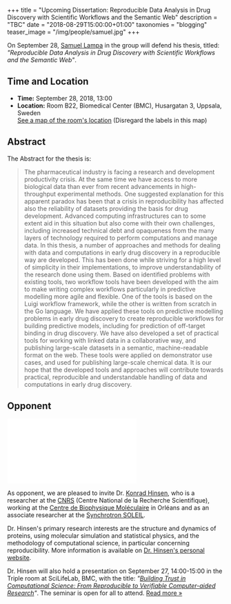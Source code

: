 +++
title = "Upcoming Dissertation: Reproducible Data Analysis in Drug Discovery with Scientific Workflows and the Semantic Web"
description = "TBC"
date = "2018-08-29T15:00:00+01:00"
taxonomies = "blogging"
teaser_image = "/img/people/samuel.jpg"
+++

On September 28, [Samuel Lampa](/people/saml) in the group will defend his thesis, titled:<br>_"Reproducible Data Analysis in Drug Discovery with Scientific Workflows and the Semantic Web"_.

## Time and Location

- **Time:** September 28, 2018, 13:00
- **Location:** Room B22, Biomedical Center (BMC), Husargatan 3, Uppsala, Sweden<br>[See a map of the room's location](http://bit.ly/2BTtYlz) (Disregard the labels in this map)

## Abstract

The Abstract for the thesis is:

> The pharmaceutical industry is facing a research and development
productivity crisis. At the same time we have access to more biological data
than ever from recent advancements in high-throughput experimental methods.
One suggested explanation for this apparent paradox has been that a crisis in
reproducibility has affected also the reliability of datasets providing the
basis for drug development. Advanced computing infrastructures can to some
extent aid in this situation but also come with their own challenges,
including increased technical debt and opaqueness from the many layers of
technology required to perform computations and manage data. In this thesis,
a number of approaches and methods for dealing with data and computations in
early drug discovery in a reproducible way are developed. This has been done
while striving for a high level of simplicity in their implementations, to
improve understandability of the research done using them. Based on
identified problems with existing tools, two workflow tools have been
developed with the aim to make writing complex workflows particularly in
predictive modelling more agile and flexible. One of the tools is based on
the Luigi workflow framework, while the other is written from scratch in the
Go language. We have applied these tools on predictive modelling problems in
early drug discovery to create reproducible workflows for building predictive
models, including for prediction of off-target binding in drug discovery. We
have also developed a set of practical tools for working with linked data in
a collaborative way, and publishing large-scale datasets in a semantic,
machine-readable format on the web. These tools were applied on demonstrator
use cases, and used for publishing large-scale chemical data. It is our hope
that the developed tools and approaches will contribute towards practical,
reproducible and understandable handling of data and computations in early
drug discovery.

## Opponent

![Dr. Konrad Hinsen](/img/samlthesis/khinsen.img)

As opponent, we are pleased to invite Dr. [Konrad Hinsen](http://khinsen.net/), who is a
researcher at the [CNRS](http://www.cnrs.fr/) (Centre National de la Recherche Scientifique),
working at the [Centre de Biophysique
Moléculaire](http://cbm.cnrs-orleans.fr/) in Orléans and as an associate
researcher at the [Synchrotron SOLEIL](http://www.synchrotron-soleil.fr/).

Dr. Hinsen's primary research interests are the structure and dynamics of
proteins, using molecular simulation and statistical physics, and the
methodology of computational science, in particular concerning
reproducibility. More information is available on [Dr. Hinsen's personal
website](http://khinsen.net/).

Dr. Hinsen will also hold a presentation on September 27, 14:00-15:00 in the
Triple room at SciLifeLab, BMC, with the title: *"[Building Trust in
Computational Science: From Reproducible to Verifiable Computer-aided
Research](/blog/khinsen-pres-2018/)"*. The seminar is open for all to attend. [Read more
&raquo;](/blog/khinsen-pres-2018/)

